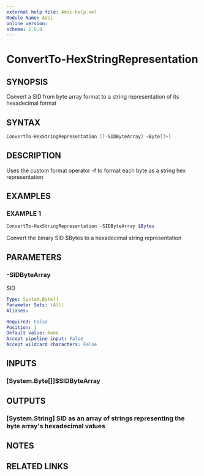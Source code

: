```yaml
---
external help file: Adsi-help.xml
Module Name: Adsi
online version:
schema: 2.0.0
---
```


# ConvertTo-HexStringRepresentation

## SYNOPSIS
Convert a SID from byte array format to a string representation of its hexadecimal format

## SYNTAX

```powershell
ConvertTo-HexStringRepresentation [[-SIDByteArray] <Byte[]>]
```

## DESCRIPTION
Uses the custom format operator -f to format each byte as a string hex representation

## EXAMPLES

### EXAMPLE 1
```powershell
ConvertTo-HexStringRepresentation -SIDByteArray $Bytes
```

Convert the binary SID $Bytes to a hexadecimal string representation

## PARAMETERS

### -SIDByteArray
SID

```yaml
Type: System.Byte[]
Parameter Sets: (All)
Aliases:

Required: False
Position: 1
Default value: None
Accept pipeline input: False
Accept wildcard characters: False
```

## INPUTS

### [System.Byte[]]$SIDByteArray
## OUTPUTS

### [System.String] SID as an array of strings representing the byte array's hexadecimal values
## NOTES

## RELATED LINKS

